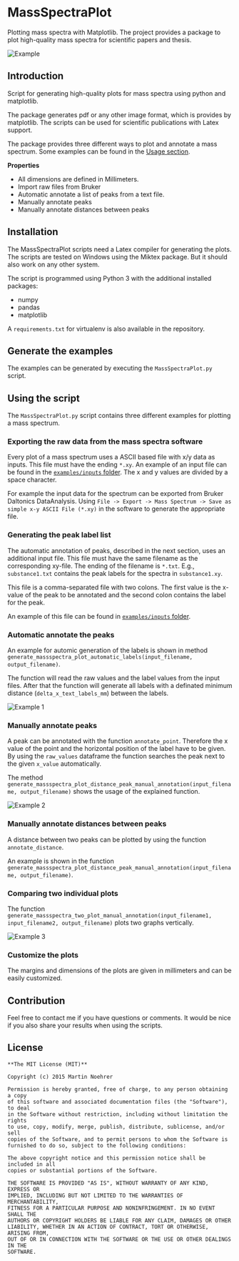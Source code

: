 # MassSpectraPlot

Plotting mass spectra with Matplotlib. The project provides a package to plot high-quality mass spectra for scientific papers and thesis.

![Example](https://raw.githubusercontent.com/matrixx567/MassSpectraPlot/master/examples/ex3.png)

## Introduction

Script for generating high-quality plots for mass spectra using python and matplotlib.

The package generates pdf or any other image format, which is provides by matplotlib. The scripts can be used for scientific publications with Latex support.

The package provides three different ways to plot and annotate a mass spectrum. Some examples can be found in the [Usage section](#using-the-script).

**Properties**

- All dimensions are defined in Millimeters.
- Import raw files from Bruker
- Automatic annotate a list of peaks from a text file.
- Manually annotate peaks
- Manually annotate distances between peaks

## Installation

The MassSpectraPlot scripts need a Latex compiler for generating the plots. The scripts are tested on Windows using the Miktex package. But it should also work on any other system.

The script is programmed using Python 3 with the additional installed packages:

- numpy
- pandas
- matplotlib

A `requirements.txt` for virtualenv is also available in the repository.

## Generate the examples

The examples can be generated by executing the `MassSpectraPlot.py` script.

## Using the script

The `MassSpectraPlot.py` script contains three different examples for plotting a mass spectrum.

### Exporting the raw data from the mass spectra software

Every plot of a mass spectrum uses a ASCII based file with x/y data as inputs. This file must have the ending `*.xy`. An example of an input file can be found in the [`examples/inputs` folder][githubexamples]. The x and y values are divided by a space character.

For example the input data for the spectrum can be exported from Bruker Daltonics DataAnalysis. Using `File -> Export -> Mass Spectrum -> Save as simple x-y ASCII File (*.xy)` in the software to generate the appropriate file.

### Generating the peak label list

The automatic annotation of peaks, described in the next section, uses an additional input file. This file must have the same filename as the corresponding xy-file. The ending of the filename is `*.txt`. E.g., `substance1.txt` contains the peak labels for the spectra in `substance1.xy`.

This file is a comma-separated file with two colons. The first value is the x-value of the peak to be annotated and the second colon contains the label for the peak.

An example of this file can be found in [`examples/inputs` folder][githubexamples].

### Automatic annotate the peaks

An example for automic generation of the labels is shown in method `generate_massspectra_plot_automatic_labels(input_filename, output_filename)`.

The function will read the raw values and the label values from the input files. After that the function will generate all labels with a definated minimum distance (`delta_x_text_labels_mm`) between the labels.

![Example 1](https://raw.githubusercontent.com/matrixx567/MassSpectraPlot/master/examples/ex1.png)

### Manually annotate peaks

A peak can be annotated with the function `annotate_point`. Therefore the x value of the point and the horizontal position of the label have to be given. By using the `raw_values` dataframe the function searches the peak next to the given `x_value` automatically.

The method `generate_massspectra_plot_distance_peak_manual_annotation(input_filename, output_filename)` shows the usage of the explained function.

![Example 2](https://raw.githubusercontent.com/matrixx567/MassSpectraPlot/master/examples/ex2.png)

### Manually annotate distances between peaks

A distance between two peaks can be plotted by using the function `annotate_distance`.

An example is shown in the function `generate_massspectra_plot_distance_peak_manual_annotation(input_filename, output_filename)`.

### Comparing two individual plots

The function `generate_massspectra_two_plot_manual_annotation(input_filename1, input_filename2, output_filename)` plots two graphs vertically.

![Example 3](https://raw.githubusercontent.com/matrixx567/MassSpectraPlot/master/examples/ex1.png)

### Customize the plots

The margins and dimensions of the plots are given in millimeters and can be easily customized.

## Contribution

Feel free to contact me if you have questions or comments. It would be nice if you also share your results when using the scripts.

## License

```
**The MIT License (MIT)**

Copyright (c) 2015 Martin Noehrer

Permission is hereby granted, free of charge, to any person obtaining a copy
of this software and associated documentation files (the "Software"), to deal
in the Software without restriction, including without limitation the rights
to use, copy, modify, merge, publish, distribute, sublicense, and/or sell
copies of the Software, and to permit persons to whom the Software is
furnished to do so, subject to the following conditions:

The above copyright notice and this permission notice shall be included in all
copies or substantial portions of the Software.

THE SOFTWARE IS PROVIDED "AS IS", WITHOUT WARRANTY OF ANY KIND, EXPRESS OR
IMPLIED, INCLUDING BUT NOT LIMITED TO THE WARRANTIES OF MERCHANTABILITY,
FITNESS FOR A PARTICULAR PURPOSE AND NONINFRINGEMENT. IN NO EVENT SHALL THE
AUTHORS OR COPYRIGHT HOLDERS BE LIABLE FOR ANY CLAIM, DAMAGES OR OTHER
LIABILITY, WHETHER IN AN ACTION OF CONTRACT, TORT OR OTHERWISE, ARISING FROM,
OUT OF OR IN CONNECTION WITH THE SOFTWARE OR THE USE OR OTHER DEALINGS IN THE
SOFTWARE.
```

[githubexamples]: https://github.com/matrixx567/MassSpectraPlot/tree/master/examples
